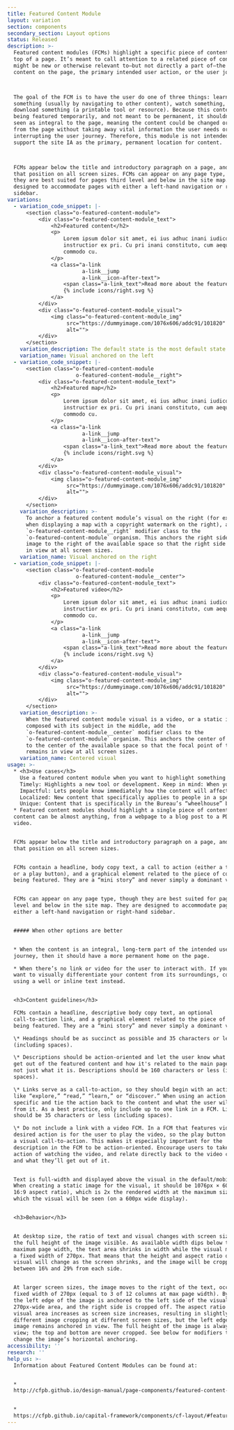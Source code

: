 ```yaml
---
title: Featured Content Module
layout: variation
section: components
secondary_section: Layout options
status: Released
description: >-
  Featured content modules (FCMs) highlight a specific piece of content at the
  top of a page. It’s meant to call attention to a related piece of content that
  might be new or otherwise relevant to—but not directly a part of—the main
  content on the page, the primary intended user action, or the user journey.



  The goal of the FCM is to have the user do one of three things: learn
  something (usually by navigating to other content), watch something, or
  download something (a printable tool or resource). Because this content is
  being featured temporarily, and not meant to be permanent, it shouldn’t be
  seen as integral to the page, meaning the content could be changed or removed
  from the page without taking away vital information the user needs or
  interrupting the user journey. Therefore, this module is not intended to
  support the site IA as the primary, permanent location for content.



  FCMs appear below the title and introductory paragraph on a page, and retain
  that position on all screen sizes. FCMs can appear on any page type, though
  they are best suited for pages third level and below in the site map. They are
  designed to accommodate pages with either a left-hand navigation or right-hand
  sidebar.
variations:
  - variation_code_snippet: |-
      <section class="o-featured-content-module">
          <div class="o-featured-content-module_text">
              <h2>Featured content</h2>
              <p>
                  Lorem ipsum dolor sit amet, ei ius adhuc inani iudico, labitur
                  instructior ex pri. Cu pri inani constituto, cum aeque noster
                  commodo cu.
              </p>
              <a class="a-link
                        a-link__jump
                        a-link__icon-after-text">
                  <span class="a-link_text">Read more about the feature</span>
                  {% include icons/right.svg %}
              </a>
          </div>
          <div class="o-featured-content-module_visual">
              <img class="o-featured-content-module_img"
                   src="https://dummyimage.com/1076x606/addc91/101820"
                   alt="">
          </div>
      </section>
    variation_description: The default state is the most default state of them all.
    variation_name: Visual anchored on the left
  - variation_code_snippet: |-
      <section class="o-featured-content-module
                      o-featured-content-module__right">
          <div class="o-featured-content-module_text">
              <h2>Featured map</h2>
              <p>
                  Lorem ipsum dolor sit amet, ei ius adhuc inani iudico, labitur
                  instructior ex pri. Cu pri inani constituto, cum aeque noster
                  commodo cu.
              </p>
              <a class="a-link
                        a-link__jump
                        a-link__icon-after-text">
                  <span class="a-link_text">Read more about the feature</span>
                  {% include icons/right.svg %}
              </a>
          </div>
          <div class="o-featured-content-module_visual">
              <img class="o-featured-content-module_img"
                   src="https://dummyimage.com/1076x606/addc91/101820"
                   alt="">
          </div>
      </section>
    variation_description: >-
      To anchor a featured content module’s visual on the right (for example,
      when displaying a map with a copyright watermark on the right), add the
      `o-featured-content-module__right` modifier class to the
      `o-featured-content-module` organism. This anchors the right side of the
      image to the right of the available space so that the right side remains
      in view at all screen sizes.
    variation_name: Visual anchored on the right
  - variation_code_snippet: |-
      <section class="o-featured-content-module
                      o-featured-content-module__center">
          <div class="o-featured-content-module_text">
              <h2>Featured video</h2>
              <p>
                  Lorem ipsum dolor sit amet, ei ius adhuc inani iudico, labitur
                  instructior ex pri. Cu pri inani constituto, cum aeque noster
                  commodo cu.
              </p>
              <a class="a-link
                        a-link__jump
                        a-link__icon-after-text">
                  <span class="a-link_text">Read more about the feature</span>
                  {% include icons/right.svg %}
              </a>
          </div>
          <div class="o-featured-content-module_visual">
              <img class="o-featured-content-module_img"
                   src="https://dummyimage.com/1076x606/addc91/101820"
                   alt="">
          </div>
      </section>
    variation_description: >-
      When the featured content module visual is a video, or a static image
      composed with its subject in the middle, add the
      `o-featured-content-module__center` modifier class to the
      `o-featured-content-module` organism. This anchors the center of the image
      to the center of the available space so that the focal point of the visual
      remains in view at all screen sizes.
    variation_name: Centered visual
usage: >-
  * <h3>Use cases</h3>
    Use a featured content module when you want to highlight something that’s:
    Timely: Highlights a new tool or development. Keep in mind: When you remove dated content from a FCM, make sure you're not getting rid of the only way users can navigate to it. Make sure to plan a permanent home for the content.
    Impactful: Lets people know immediately how the content will affect them, how they can use it, and how it might enhance their understanding of—or experience with—the primary page content
    Localized: New content that specifically applies to people in a specific geographic area; it may be important for that audience to see their specific content first, and when it’s removed from the page it won’t disrupt the usual user flow.
    Unique: Content that is specifically in the Bureau’s “wheelhouse” because of our position as an approachable, trusted, unbiased authority
  * Featured content modules should highlight a single piece of content. That
  content can be almost anything, from a webpage to a blog post to a PDF to a
  video.


  FCMs appear below the title and introductory paragraph on a page, and retain
  that position on all screen sizes.


  FCMs contain a headline, body copy text, a call to action (either a text link
  or a play button), and a graphical element related to the piece of content
  being featured. They are a “mini story” and never simply a dominant visual.


  FCMs can appear on any page type, though they are best suited for pages third
  level and below in the site map. They are designed to accommodate pages with
  either a left-hand navigation or right-hand sidebar.


  ##### When other options are better


  * When the content is an integral, long-term part of the intended user
  journey, then it should have a more permanent home on the page.

  * When there’s no link or video for the user to interact with. If you just
  want to visually differentiate your content from its surroundings, consider
  using a well or inline text instead.


  <h3>Content guidelines</h3>

  FCMs contain a headline, descriptive body copy text, an optional
  call-to-action link, and a graphical element related to the piece of content
  being featured. They are a “mini story” and never simply a dominant visual.

  \* Headings should be as succinct as possible and 35 characters or less
  (including spaces).

  \* Descriptions should be action-oriented and let the user know what they will
  get out of the featured content and how it's related to the main page content,
  not just what it is. Descriptions should be 160 characters or less (including
  spaces).

  \* Links serve as a call-to-action, so they should begin with an action verb
  like “explore,” “read,” “learn,” or “discover.” When using an action verb, be
  specific and tie the action back to the content and what the user will get
  from it. As a best practice, only include up to one link in a FCM. Link text
  should be 35 characters or less (including spaces).

  \* Do not include a link with a video FCM. In a FCM that features video, the
  desired action is for the user to play the video, so the play button serves as
  a visual call-to-action. This makes it especially important for the
  description in the FCM to be action-oriented. Encourage users to take the
  action of watching the video, and relate directly back to the video content
  and what they’ll get out of it.


  Text is full-width and displayed above the visual in the default/mobile view.
  When creating a static image for the visual, it should be 1076px × 606px (a
  16:9 aspect ratio), which is 2x the rendered width at the maximum size at
  which the visual will be seen (on a 600px wide display).


  <h3>Behavior</h3>


  At desktop size, the ratio of text and visual changes with screen size to keep
  the full height of the image visible. As available width dips below the
  maximum page width, the text area shrinks in width while the visual maintains
  a fixed width of 270px. That means that the height and aspect ratio of the
  visual will change as the screen shrinks, and the image will be cropped
  between 16% and 29% from each side.


  At larger screen sizes, the image moves to the right of the text, occupying a
  fixed width of 270px (equal to 3 of 12 columns at max page width). By default,
  the left edge of the image is anchored to the left side of the visual’s
  270px-wide area, and the right side is cropped off. The aspect ratio of the
  visual area increases as screen size increases, resulting in slightly
  different image cropping at different screen sizes, but the left edge of the
  image remains anchored in view. The full height of the image is always in
  view; the top and bottom are never cropped. See below for modifiers that
  change the image’s horizontal anchoring.
accessibility: ''
research: ''
help_us: >-
  Information about Featured Content Modules can be found at:


  *
  http://cfpb.github.io/design-manual/page-components/featured-content-module.html\


  *
  https://cfpb.github.io/capital-framework/components/cf-layout/#featured-content-module
---
```


